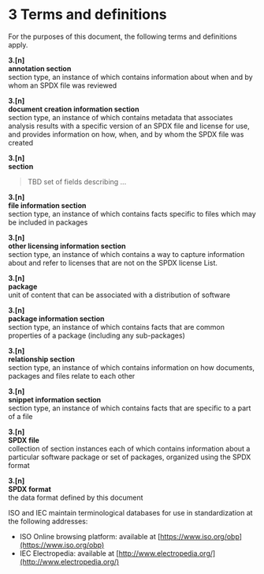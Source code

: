 # 3 Terms and definitions

For the purposes of this document, the following terms and definitions apply.

**3.[n]**  
**annotation section**  
section type, an instance of which contains information about when and by whom an SPDX file was reviewed

**3.[n]**  
**document creation information section**  
section type, an instance of which contains metadata that associates analysis results with a specific version of an SPDX file and license for use, and provides information on how, when, and by whom the SPDX file was created

**3.[n]**  
**section**  
> TBD set of fields describing ...

**3.[n]**  
**file information section**  
section type, an instance of which contains facts specific to files which may be included in packages

**3.[n]**  
**other licensing information section**  
section type, an instance of which contains a way to capture information about and refer to licenses that are not on the SPDX license List.

**3.[n]**  
**package**  
unit of content that can be associated with a distribution of software

**3.[n]**  
**package information section**  
section type, an instance of which contains facts that are common properties of a package (including any sub-packages)

**3.[n]**  
**relationship section**  
section type, an instance of which contains information on how documents, packages and files relate to each other

**3.[n]**  
**snippet information section**  
section type, an instance of which contains facts that are specific to a part of a file

**3.[n]**  
**SPDX file**  
collection of section instances each of which contains information about a particular software package or set of packages, organized using the SPDX format

**3.[n]**  
**SPDX format**  
the data format defined by this document

ISO and IEC maintain terminological databases for use in standardization at the following addresses:

* ISO Online browsing platform: available at [https://www.iso.org/obp](https://www.iso.org/obp)
* IEC Electropedia: available at [http://www.electropedia.org/](http://www.electropedia.org/)
